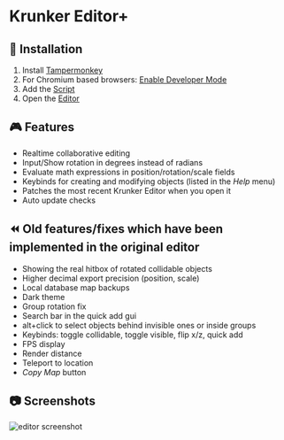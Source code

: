 # Krunker Editor+

## 💾 Installation

1. Install [Tampermonkey](http://www.tampermonkey.net)
2. For Chromium based browsers: [Enable Developer Mode](https://www.tampermonkey.net/faq.php?locale=en#Q209)
3. Add the [Script](https://github.com/j4k0xb/Krunker-Editor-Plus/raw/master/userscript.user.js)
4. Open the [Editor](https://krunker.io/editor.html)

## 🎮 Features

- Realtime collaborative editing
- Input/Show rotation in degrees instead of radians
- Evaluate math expressions in position/rotation/scale fields
- Keybinds for creating and modifying objects (listed in the _Help_ menu)
- Patches the most recent Krunker Editor when you open it
- Auto update checks

## ⏪ Old features/fixes which have been implemented in the original editor

- Showing the real hitbox of rotated collidable objects
- Higher decimal export precision (position, scale)
- Local database map backups
- Dark theme
- Group rotation fix
- Search bar in the quick add gui
- alt+click to select objects behind invisible ones or inside groups
- Keybinds: toggle collidable, toggle visible, flip x/z, quick add
- FPS display
- Render distance
- Teleport to location
- _Copy Map_ button

## 📷 Screenshots

![editor screenshot](https://i.imgur.com/okuceJH.png)
